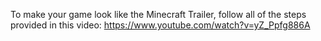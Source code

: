To make your game look like the Minecraft Trailer, follow all of the steps provided in this video: https://www.youtube.com/watch?v=yZ_Ppfg886A